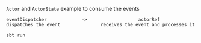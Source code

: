 
`Actor` and `ActorState` example to consume the events

```
eventDispatcher             ->                   actorRef
dispatches the event               receives the event and processes it 
```


```
sbt run
```